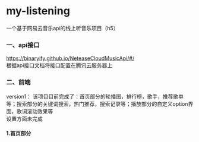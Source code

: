 # my-listening
一个基于网易云音乐api的线上听音乐项目（h5）

### 一、api接口
https://binaryify.github.io/NeteaseCloudMusicApi/#/  
根据api接口文档将接口配置在腾讯云服务器上

### 二、前端
version1： 该项目目前完成了：首页部分的轮播图，排行榜，歌手，推荐歌单等；搜索部分的关键词搜索，热门推荐，搜索记录等；播放部分的自定义option界面，歌词滚动效果等  
           设置方面未完成  

#### 1.首页部分
